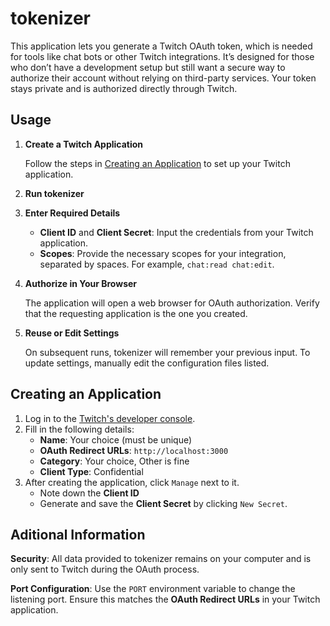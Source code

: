 # tokenizer
This application lets you generate a Twitch OAuth token, which is needed for tools like chat bots or other Twitch integrations. It’s designed for those who don’t have a development setup but still want a secure way to authorize their account without relying on third-party services. Your token stays private and is authorized directly through Twitch.

## Usage
1. **Create a Twitch Application**

   Follow the steps in [Creating an Application](#creating-an-application) to set up your Twitch application.

2. **Run tokenizer**

3. **Enter Required Details**
   * **Client ID** and **Client Secret**: Input the credentials from your Twitch application.
   * **Scopes**: Provide the necessary scopes for your integration, separated by spaces. For example, `chat:read chat:edit`.

4. **Authorize in Your Browser**

   The application will open a web browser for OAuth authorization. Verify that the requesting application is the one you created.

5. **Reuse or Edit Settings**

   On subsequent runs, tokenizer will remember your previous input.
   To update settings, manually edit the configuration files listed.

## Creating an Application
1. Log in to the [Twitch's developer console](https://dev.twitch.tv/console/apps/create).
2. Fill in the following details:
   * **Name**: Your choice (must be unique)
   * **OAuth Redirect URLs**: `http://localhost:3000`
   * **Category**: Your choice, Other is fine
   * **Client Type**: Confidential
3. After creating the application, click `Manage` next to it.
   * Note down the **Client ID**
   * Generate and save the **Client Secret** by clicking `New Secret`.

## Aditional Information
**Security**: All data provided to tokenizer remains on your computer and is only sent to Twitch during the OAuth process.

**Port Configuration**: Use the `PORT` environment variable to change the listening port. Ensure this matches the **OAuth Redirect URLs** in your Twitch application.

